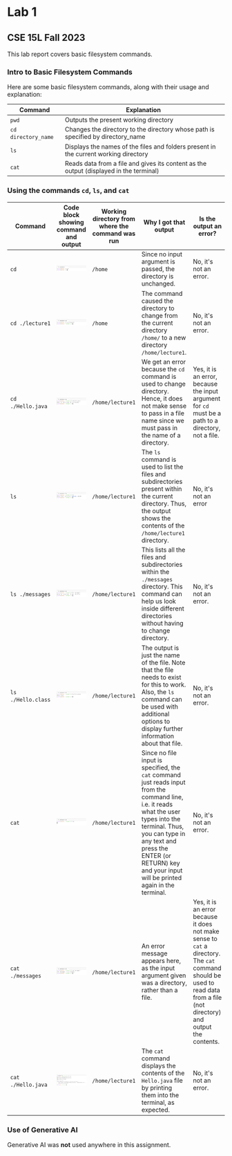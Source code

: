 # Lab 1
## CSE 15L Fall 2023

This lab report covers basic filesystem commands.

### Intro to Basic Filesystem Commands
Here are some basic filesystem commands, along with their usage and explanation:

|Command|Explanation|
|---|---|
|`pwd`|Outputs the present working directory|
|`cd directory_name`|Changes the directory to the directory whose path is specified by directory_name|
|`ls`|Displays the names of the files and folders present in the current working directory|
|`cat`|Reads data from a file and gives its content as the output (displayed in the terminal)|

### Using the commands `cd`, `ls`, and `cat`

|Command|Code block showing command and output|Working directory from where the command was run|Why I got that output|Is the output an error?|
|---|---|---|---|---|
|`cd`|![](./lab1_imgs/cd.png)|`/home`|Since no input argument is passed, the directory is unchanged.|No, it's not an error.|
|`cd ./lecture1`|![](./lab1_imgs/cd_dir.png)|`/home`|The command caused the directory to change from the current directory `/home/` to a new directory `/home/lecture1`.|No, it's not an error.|
|`cd ./Hello.java`|![](./lab1_imgs/cd_file.png)|`/home/lecture1`|We get an error because the `cd` command is used to change directory. Hence, it does not make sense to pass in a file name since we must pass in the name of a directory.|Yes, it is an error, because the input argument for `cd` must be a path to a directory, not a file.|
|`ls`|![](./lab1_imgs/ls.png)|`/home/lecture1`|The `ls` command is used to list the files and subdirectories present within the current directory. Thus, the output shows the contents of the `/home/lecture1` directory.|No, it's not an error|
|`ls ./messages`|![](./lab1_imgs/ls_dir.png)|`/home/lecture1`|This lists all the files and subdirectories within the `./messages` directory. This command can help us look inside different directories without having to change directory. |No, it's not an error.|
|`ls ./Hello.class`|![](./lab1_imgs/ls_file.png)|`/home/lecture1`|The output is just the name of the file. Note that the file needs to exist for this to work. Also, the `ls` command can be used with additional options to display further information about that file. |No, it's not an error.|
|`cat`|![](./lab1_imgs/cat.png)|`/home/lecture1`|Since no file input is specified, the `cat` command just reads input from the command line, i.e. it reads what the user types into the terminal. Thus, you can type in any text and press the ENTER (or RETURN) key and your input will be printed again in the terminal.|No, it's not an error.|
|`cat ./messages`|![](./lab1_imgs/cat_dir.png)|`/home/lecture1`|An error message appears here, as the input argument given was a directory, rather than a file. |Yes, it is an error because it does not make sense to `cat` a directory. The `cat` command should be used to read data from a file (not directory) and output the contents.|
|`cat ./Hello.java`|![](./lab1_imgs/cat_file.png)|`/home/lecture1`|The `cat` command displays the contents of the `Hello.java` file by printing them into the terminal, as expected.|No, it's not an error.|

### Use of Generative AI
Generative AI was **not** used anywhere in this assignment.

